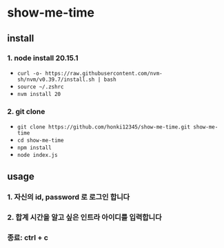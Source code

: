 # show-me-time

## install

### 1. node install 20.15.1
  - `curl -o- https://raw.githubusercontent.com/nvm-sh/nvm/v0.39.7/install.sh | bash`
  - `source ~/.zshrc`
  - `nvm install 20`

### 2. git clone
  - `git clone https://github.com/honki12345/show-me-time.git show-me-time`
  - `cd show-me-time`
  - `npm install`
  - `node index.js`
 
## usage

### 1. 자신의 id, password 로 로그인 합니다
### 2. 합계 시간을 알고 싶은 인트라 아이디를 입력합니다
### 종료: ctrl + c
